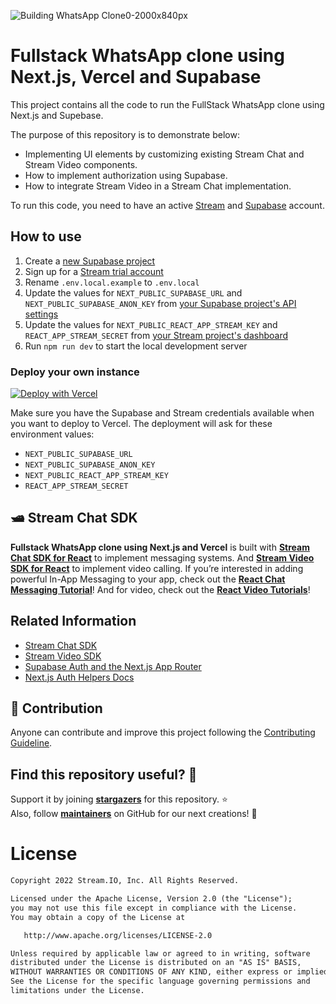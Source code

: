 ![Building WhatsApp Clone0-2000x840px](https://github.com/GetStream/fullstack-nextjs-whatsapp-clone/assets/39677/0c74c0e7-e802-4041-8d8f-17228cca9faf)

# Fullstack WhatsApp clone using Next.js, Vercel and Supabase

This project contains all the code to run the FullStack WhatsApp clone using Next.js and Supebase.

The purpose of this repository is to demonstrate below:

- Implementing UI elements by customizing existing Stream Chat and Stream Video components.
- How to implement authorization using Supabase.
- How to integrate Stream Video in a Stream Chat implementation.

To run this code, you need to have an active [Stream](https://getstream.io/chat/trial/) and [Supabase](https://database.new) account.

<!-- ## ✍️ Technical Content -->

<!-- If you're interested in the overall architecture, each layer, and Compose themes that are used in this project, check out **[Fullstack WhatsApp clone using Next.js and Vercel](https://getstream.io/blog/fullstack-whatsapp-clone-using-nextjs-and-vercel/)**. -->

## How to use

1. Create a [new Supabase project](https://database.new)
1. Sign up for a [Stream trial account](https://getstream.io/chat/trial/)
1. Rename `.env.local.example` to `.env.local`
1. Update the values for `NEXT_PUBLIC_SUPABASE_URL` and `NEXT_PUBLIC_SUPABASE_ANON_KEY` from [your Supabase project's API settings](https://app.supabase.com/project/_/settings/api)
1. Update the values for `NEXT_PUBLIC_REACT_APP_STREAM_KEY` and `REACT_APP_STREAM_SECRET` from [your Stream project's dashboard](https://dashboard.getstream.io/)
1. Run `npm run dev` to start the local development server

### Deploy your own instance

[![Deploy with Vercel](https://vercel.com/button)](https://vercel.com/new/clone?repository-url=https%3A%2F%2Fgithub.com%2FGetStream%2Ffullstack-nextjs-whatsapp-clone&env=NEXT_PUBLIC_SUPABASE_URL,NEXT_PUBLIC_SUPABASE_ANON_KEY,NEXT_PUBLIC_REACT_APP_STREAM_KEY,REACT_APP_STREAM_SECRET&envDescription=This%20project%20requires%20credentials%20for%20Supabase's%20and%20Stream's%20APIs.&envLink=https%3A%2F%2Fgithub.com%2FGetStream%2Ffullstack-nextjs-whatsapp-clone)

Make sure you have the Supabase and Stream credentials available when you want to deploy to Vercel. The deployment will ask for these environment values:

- `NEXT_PUBLIC_SUPABASE_URL`
- `NEXT_PUBLIC_SUPABASE_ANON_KEY`
- `NEXT_PUBLIC_REACT_APP_STREAM_KEY`
- `REACT_APP_STREAM_SECRET`

## 🛥 Stream Chat SDK

**Fullstack WhatsApp clone using Next.js and Vercel** is built with **[Stream Chat SDK for React](https://getstream.io/chat/sdk/react?utm_source=Github&utm_medium=Github_Repo_Content_Ad&utm_content=Developer&utm_campaign=Github_Nov2023_Jeroen_WhatsAppReact&utm_term=DevRelOss)** to implement messaging systems. And **[Stream Video SDK for React](https://getstream.io/video/sdk/react/?utm_source=Github&utm_medium=Github_Repo_Content_Ad&utm_content=Developer&utm_campaign=Github_Nov2023_Jeroen_WhatsAppReact&utm_term=DevRelOss)** to implement video calling.
If you’re interested in adding powerful In-App Messaging to your app, check out the **[React Chat Messaging Tutorial](https://getstream.io/chat/react-chat/tutorial/?utm_source=Github&utm_medium=Github_Repo_Content_Ad&utm_content=Developer&utm_campaign=Github_Nov2023_Jeroen_WhatsAppReact&utm_term=DevRelOss)**! And for video, check out the **[React Video Tutorials](https://getstream.io/video/sdk/react/#tutorials?utm_source=Github&utm_medium=Github_Repo_Content_Ad&utm_content=Developer&utm_campaign=Github_Nov2023_Jeroen_WhatsAppReact&utm_term=DevRelOss)**!

## Related Information

- [Stream Chat SDK](https://getstream.io/chat/sdk/react/)
- [Stream Video SDK](https://getstream.io/video/sdk/react/)
- [Supabase Auth and the Next.js App Router](https://github.com/supabase/supabase/tree/master/examples/auth/nextjs)
- [Next.js Auth Helpers Docs](https://supabase.com/docs/guides/auth/auth-helpers/nextjs)

## 🤝 Contribution

Anyone can contribute and improve this project following the [Contributing Guideline](https://github.com/GetStream/fullstack-nextjs-whatsapp-clone/stargazers/blob/main/CONTRIBUTING.md).

## Find this repository useful? 💙

Support it by joining **[stargazers](https://github.com/GetStream/fullstack-nextjs-whatsapp-clone/stargazers)** for this repository. :star: <br>
Also, follow **[maintainers](https://github.com/jeroenleenarts)** on GitHub for our next creations! 🤩

# License

```xml
Copyright 2022 Stream.IO, Inc. All Rights Reserved.

Licensed under the Apache License, Version 2.0 (the "License");
you may not use this file except in compliance with the License.
You may obtain a copy of the License at

   http://www.apache.org/licenses/LICENSE-2.0

Unless required by applicable law or agreed to in writing, software
distributed under the License is distributed on an "AS IS" BASIS,
WITHOUT WARRANTIES OR CONDITIONS OF ANY KIND, either express or implied.
See the License for the specific language governing permissions and
limitations under the License.
```
